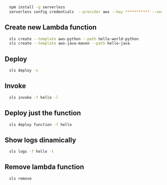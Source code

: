 
```bash
  npm install -g serverless
  serverless config credentials  --provider aws --key *********** --secret *********** --profile serverless-admin
```
Create new Lambda function
--------------------------
```bash
  sls create --template aws-python --path hello-world-python
  sls create --template aws-java-maven --path hello-java
```

Deploy
------
```bash
  sls deploy -v
```  

Invoke
------
```bash
  sls invoke -f hello -l
```  

Deploy just the function
------------------------
```bash
  sls deploy function -f hello
```  

Show logs dinamically
---------------------
```bash
  sls logs -f hello -t
```

Remove lambda function
----------------------
```bash
  sls remove


